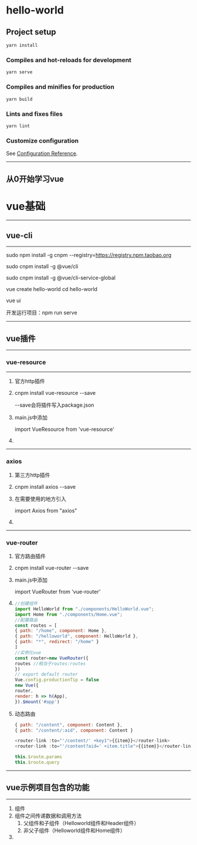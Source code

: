 # hello-world

## Project setup
```
yarn install
```

### Compiles and hot-reloads for development
```
yarn serve
```

### Compiles and minifies for production
```
yarn build
```

### Lints and fixes files
```
yarn lint
```

### Customize configuration
See [Configuration Reference](https://cli.vuejs.org/config/).

---
从0开始学习vue
---
# vue基础

---

## vue-cli

---

sudo npm install -g cnpm --registry=https://registry.npm.taobao.org

sudo cnpm install -g @vue/cli

sudo cnpm install -g @vue/cli-service-global

vue create hello-world
cd hello-world

vue ui

开发运行项目：npm run serve

---

## vue插件

---

### vue-resource

---

1. 官方http插件

2. cnpm install vue-resource --save

   --save会将插件写入package.json

3. main.js中添加

   import VueResource from 'vue-resource'

4. 

---

### axios

1. 第三方http插件

2. cnpm install axios --save

3. 在需要使用的地方引入

   import Axios from "axios"

4. 
---
### vue-router

1. 官方路由插件

2. cnpm install vue-router --save

3. main.js中添加

   import VueRouter from 'vue-router'
4. 
    ```js
    //创建组件
    import HelloWorld from "./components/HelloWorld.vue";
    import Home from "./components/Home.vue";
    //配置路由
    const routes = [
    { path: "/home", component: Home }, 
    { path: "/helloworld", component: HelloWorld },
    { path: "*", redirect: "/home" }
    ]
    //实例化vue
    const router=new VueRouter({
    routes //相当于routes:routes
    })
    // export default router
    Vue.config.productionTip = false
    new Vue({
    router,
    render: h => h(App),
    }).$mount('#app')
    ```
5. 动态路由
    ```js
    { path: "/content", component: Content },
    { path: "/content/:aid", component: Content }

    <router-link :to="'/content/' +key1">{{item}}</router-link>
    <router-link :to="'/content?aid=' +item.title">{{item}}</router-link>

    this.$route.params
    this.$route.query
    ```

---

## vue示例项目包含的功能

---
1. 组件
2. 组件之间传递数据和调用方法
   1. 父组件和子组件（Helloworld组件和Header组件）
   2. 非父子组件（Helloworld组件和Home组件）
3. 




















